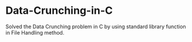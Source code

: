 # Data-Crunching-in-C
Solved the Data Crunching problem in C by using standard library function in File Handling method.
